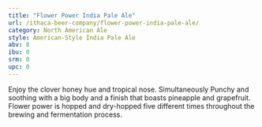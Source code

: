 ```yaml
---
title: "Flower Power India Pale Ale"
url: /ithaca-beer-company/flower-power-india-pale-ale/
category: North American Ale
style: American-Style India Pale Ale
abv: 8
ibu: 0
srm: 0
upc: 0
---
```

Enjoy the clover honey hue and tropical nose. Simultaneously Punchy and soothing with a big body and a finish that boasts pineapple and grapefruit. Flower power is hopped and dry-hopped five different times throughout the brewing and fermentation process.
